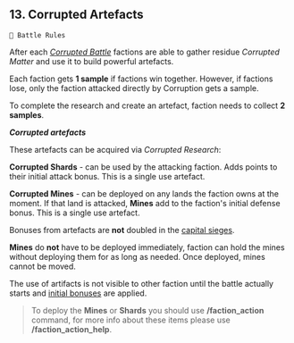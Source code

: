 ## 13. Corrupted Artefacts

`📑 Battle Rules`

After each *[Corrupted Battle](../discord_battle_rules/rules_09_corruption.md)* factions are able to gather residue *Corrupted Matter* and use it to build powerful artefacts.

Each faction gets **1 sample** if factions win together. However, if factions lose, only the faction attacked directly by Corruption gets a sample.

To complete the research and create an artefact, faction needs to collect **2 samples**.

***Corrupted artefacts***

These artefacts can be acquired via *Corrupted Research*:

**Corrupted Shards** - can be used by the attacking faction. Adds points to their initial attack bonus. This is a single use artefact.

**Corrupted Mines** - can be deployed on any lands the faction owns at the moment. If that land is attacked, **Mines** add to the faction's initial defense bonus. This is a single use artefact.

Bonuses from artefacts are **not** doubled in the [capital sieges](../discord_battle_rules/rules_10_sieging_capitals.md).

**Mines** do **not** have to be deployed immediately, faction can hold the mines without deploying them for as long as needed. Once deployed, mines cannot be moved.

The use of artifacts is not visible to other faction until the battle actually starts and [initial bonuses](../discord_battle_rules/rules_02_initial_bonus_points.md) are applied.

> To deploy the **Mines** or **Shards** you should use **/faction_action** command, for more info about these items please use **/faction_action_help**.

<!---
keywords:  
aliases: 
-->